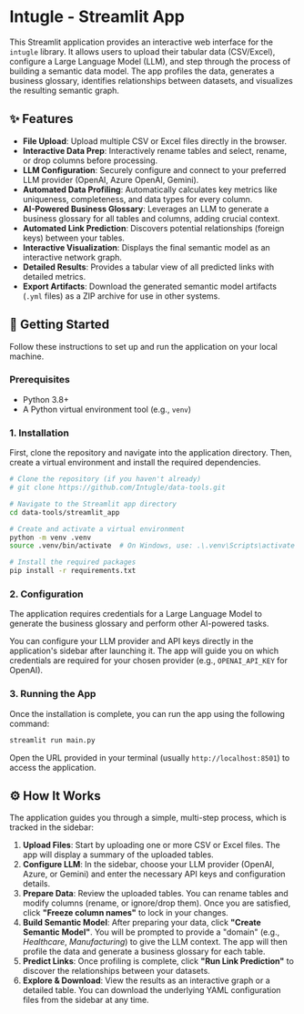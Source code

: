 # Intugle - Streamlit App

This Streamlit application provides an interactive web interface for the `intugle` library. It allows users to upload their tabular data (CSV/Excel), configure a Large Language Model (LLM), and step through the process of building a semantic data model. The app profiles the data, generates a business glossary, identifies relationships between datasets, and visualizes the resulting semantic graph.

<!-- ![App Screenshot](httpshttps://github.com/user-attachments/assets/d883018a-80c1-4e8b-9a3b-13303133204d) -->


## ✨ Features

- **File Upload**: Upload multiple CSV or Excel files directly in the browser.
- **Interactive Data Prep**: Interactively rename tables and select, rename, or drop columns before processing.
- **LLM Configuration**: Securely configure and connect to your preferred LLM provider (OpenAI, Azure OpenAI, Gemini).
- **Automated Data Profiling**: Automatically calculates key metrics like uniqueness, completeness, and data types for every column.
- **AI-Powered Business Glossary**: Leverages an LLM to generate a business glossary for all tables and columns, adding crucial context.
- **Automated Link Prediction**: Discovers potential relationships (foreign keys) between your tables.
- **Interactive Visualization**: Displays the final semantic model as an interactive network graph.
- **Detailed Results**: Provides a tabular view of all predicted links with detailed metrics.
- **Export Artifacts**: Download the generated semantic model artifacts (`.yml` files) as a ZIP archive for use in other systems.

## 🚀 Getting Started

Follow these instructions to set up and run the application on your local machine.

### Prerequisites

- Python 3.8+
- A Python virtual environment tool (e.g., `venv`)

### 1. Installation

First, clone the repository and navigate into the application directory. Then, create a virtual environment and install the required dependencies.

```bash
# Clone the repository (if you haven't already)
# git clone https://github.com/Intugle/data-tools.git

# Navigate to the Streamlit app directory
cd data-tools/streamlit_app

# Create and activate a virtual environment
python -m venv .venv
source .venv/bin/activate  # On Windows, use: .\.venv\Scripts\activate

# Install the required packages
pip install -r requirements.txt
```

### 2. Configuration

The application requires credentials for a Large Language Model to generate the business glossary and perform other AI-powered tasks.

You can configure your LLM provider and API keys directly in the application's sidebar after launching it. The app will guide you on which credentials are required for your chosen provider (e.g., `OPENAI_API_KEY` for OpenAI).

### 3. Running the App

Once the installation is complete, you can run the app using the following command:

```bash
streamlit run main.py
```

Open the URL provided in your terminal (usually `http://localhost:8501`) to access the application.

## ⚙️ How It Works

The application guides you through a simple, multi-step process, which is tracked in the sidebar:

1.  **Upload Files**: Start by uploading one or more CSV or Excel files. The app will display a summary of the uploaded tables.
2.  **Configure LLM**: In the sidebar, choose your LLM provider (OpenAI, Azure, or Gemini) and enter the necessary API keys and configuration details.
3.  **Prepare Data**: Review the uploaded tables. You can rename tables and modify columns (rename, or ignore/drop them). Once you are satisfied, click **"Freeze column names"** to lock in your changes.
4.  **Build Semantic Model**: After preparing your data, click **"Create Semantic Model"**. You will be prompted to provide a "domain" (e.g., *Healthcare*, *Manufacturing*) to give the LLM context. The app will then profile the data and generate a business glossary for each table.
5.  **Predict Links**: Once profiling is complete, click **"Run Link Prediction"** to discover the relationships between your datasets.
6.  **Explore & Download**: View the results as an interactive graph or a detailed table. You can download the underlying YAML configuration files from the sidebar at any time.
